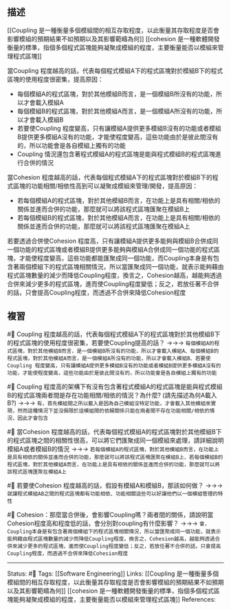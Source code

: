 ## 描述

[[Coupling 是一種衡量多個模組間的相互存取程度，以此衡量其存取程度是否會影響模組的預期結果不如預期以及其影響範疇為何]]
[[cohesion 是一種軟體開發衡量的標準，指個多個程式區塊能夠凝聚成模組的程度，主要衡量能否以模組來管理程式區塊]]


當Coupling  程度越高的話，代表每個程式模組A下的程式區塊對於模組B下的程式區塊的使用程度很密集，提高原因：
- 每個模組A的程式區塊，對於其他模組B而言，是一個模組B所沒有的功能，所以才會載入模組A
- 每個模組B的程式區塊，對於其他模組A而言，是一個模組A所沒有的功能，所以才會載入模組B
- 若要使Coupling 程度變高，只有讓模組A提供更多模組B沒有的功能或者模組B提供更多模組A沒有的功能，才能使程度變高，這些功能由於是彼此間沒有的，所以功能會是各自模組上獨有的功能
- Coupling 情況還包含著程式模組A的程式區塊是能與程式模組B的程式區塊進行合併的情況


當Cohesion 程度越高的話，代表每個程式模組A下的程式區塊對於模組B下的程式區塊的功能相關/相依性高到可以凝聚成模組來管理/開發，提高原因：
- 若每個模組A的程式區塊，對於其他模組B而言，在功能上是具有相關/相依的關係並進而合併的功能，那麼就可以將該程式區塊匯聚在模組B上
- 若每個模組B的程式區塊，對於其他模組A而言，在功能上是具有相關/相依的關係並進而合併的功能，那麼就可以將該程式區塊匯聚在模組A上



若要透過合併使Cohesion 程度高，只有讓模組A提供更多能夠與模組B合併成同一個功能的程式區塊或者模組B提供更多能夠與模組A合併成同一個功能的程式區塊，才能使程度變高，這些功能都能匯聚成同一個功能，而Coupling本身是有包含著兩個模組下的程式區塊相關情況，所以當匯聚成同一個功能，就表示能夠藉由程式區塊數量的減少而降低Coupling程度，換言之，Cohesion越高，越能夠透過合併來減少更多的程式區塊，進而使Coupling程度變低；反之，若放任著不合併的話，只會提高Coupling程度，而透過不合併來降低Cohesion程度


## 複習
#🧠 Coupling  程度越高的話，代表每個程式模組A下的程式區塊對於其他模組B下的程式區塊的使用程度很密集，若要使Coupling提高的話？ ->->-> `每個模組A的程式區塊，對於其他模組B而言，是一個模組B所沒有的功能，所以才會載入模組A、每個模組B的程式區塊，對於其他模組A而言，是一個模組A所沒有的功能，所以才會載入模組B、若要使Coupling 程度變高，只有讓模組A提供更多模組B沒有的功能或者模組B提供更多模組A沒有的功能，才能使程度變高，這些功能由於是彼此間沒有的，所以功能會是各自模組上獨有的功能`
<!--SR:!2022-11-22,73,250-->

#🧠 Coupling 程度高的架構下有沒有包含著程式模組A的程式區塊是能與程式模組B的程式區塊兩者間是存在功能相關/相依的情況？為什麼? (請先描述為何A載入B?) ->->-> `有，首先模組間之所以載入是因為自己模組沒特定功能，才會載入其他模組來實現，然而這種情況下並沒侷限於這模組間的依賴關係只能在兩者間不存在功能相關/相依的情況，因此才會包含`
<!--SR:!2022-12-05,76,248-->
 


#🧠 當Cohesion 程度越高的話，代表每個程式模組A的程式區塊對於其他模組B下的程式區塊之間的相關性很高，可以將它們匯聚成同一個模組來處理，請詳細說明模組A或者模組B的情況 ->->-> `若每個模組A的程式區塊，對於其他模組B而言，在功能上是具有相依的關係並進而合併的功能，那麼就可以將該程式區塊匯聚在模組B上、若每個模組B的程式區塊，對於其他模組A而言，在功能上是具有相依的關係並進而合併的功能，那麼就可以將該程式區塊匯聚在模組A上`
<!--SR:!2022-11-09,63,250-->

#🧠 若要使Cohesion 程度越高的話，假設有模組A和模組B，那該如何做？ ->->-> `就讓程式模組AB之間的程式區塊都有功能相依、功能相關這些可以好讓他們以一個模組管理的特性`
<!--SR:!2022-10-17,2,248-->



#🧠 Cohesion：那麼當合併後，會影響Coupling嗎？兩者間的關係，請說明當Cohesion程度高和程度低的話，會分別對coupling有什麼影響？ ->->-> `會，Coupling本身是有包含著兩個模組下的程式區塊相關情況，所以當匯聚成同一個功能，就表示能夠藉由程式區塊數量的減少而降低Coupling程度，換言之，Cohesion越高，越能夠透過合併來減少更多的程式區塊，進而使Coupling程度變低；反之，若放任著不合併的話，只會提高Coupling程度，而透過不合併來降低Cohesion程度`
<!--SR:!2023-01-02,90,230-->

---
Status: #🌱 
Tags:
[[Software Engineering]]
Links:
[[Coupling 是一種衡量多個模組間的相互存取程度，以此衡量其存取程度是否會影響模組的預期結果不如預期以及其影響範疇為何]]
[[cohesion 是一種軟體開發衡量的標準，指個多個程式區塊能夠凝聚成模組的程度，主要衡量能否以模組來管理程式區塊]]
References: